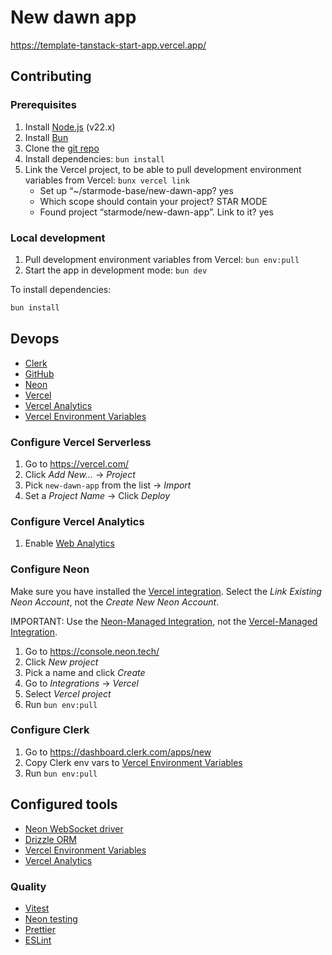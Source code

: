 # New dawn app

https://template-tanstack-start-app.vercel.app/

## Contributing

### Prerequisites

1. Install [Node.js](https://nodejs.org/) (v22.x)
1. Install [Bun](https://bun.sh/)
1. Clone the [git repo](https://github.com/starmode-base/new-dawn-app)
1. Install dependencies: `bun install`
1. Link the Vercel project, to be able to pull development environment variables from Vercel: `bunx vercel link`
   - Set up “~/starmode-base/new-dawn-app? yes
   - Which scope should contain your project? STAR MODE
   - Found project “starmode/new-dawn-app”. Link to it? yes

### Local development

1. Pull development environment variables from Vercel: `bun env:pull`
1. Start the app in development mode: `bun dev`

To install dependencies:

```sh
bun install
```

## Devops

- [Clerk](https://dashboard.clerk.com/apps/)
- [GitHub](https://github.com/starmode-base/template-tanstack-start)
- [Neon](https://console.neon.tech/app/projects/calm-forest-40252170)
- [Vercel](https://vercel.com/starmode/template-tanstack-start-app)
- [Vercel Analytics](https://vercel.com/starmode/template-tanstack-start-app/analytics)
- [Vercel Environment Variables](https://vercel.com/starmode/template-tanstack-start-app/settings/environment-variables)

### Configure Vercel Serverless

1. Go to https://vercel.com/
1. Click _Add New..._ → _Project_
1. Pick `new-dawn-app` from the list → _Import_
1. Set a _Project Name_ → Click _Deploy_

### Configure Vercel Analytics

1. Enable [Web Analytics](https://vercel.com/starmode/template-tanstack-start-app/analytics)

### Configure Neon

Make sure you have installed the [Vercel integration](https://vercel.com/marketplace/neon). Select the _Link Existing Neon Account_, not the _Create New Neon Account_.

IMPORTANT: Use the [Neon-Managed Integration](https://neon.com/docs/guides/neon-managed-vercel-integration), not the [Vercel-Managed Integration](https://neon.com/docs/guides/vercel-managed-integration).

1. Go to https://console.neon.tech/
1. Click _New project_
1. Pick a name and click _Create_
1. Go to _Integrations_ → _Vercel_
1. Select _Vercel project_
1. Run `bun env:pull`

### Configure Clerk

1. Go to https://dashboard.clerk.com/apps/new
1. Copy Clerk env vars to [Vercel Environment Variables](https://vercel.com/starmode/template-tanstack-start-app/settings/environment-variables)
1. Run `bun env:pull`

## Configured tools

- [Neon WebSocket driver](https://www.npmjs.com/package/@neondatabase/serverless)
- [Drizzle ORM](https://orm.drizzle.team/)
- [Vercel Environment Variables](https://vercel.com/docs/environment-variables)
- [Vercel Analytics](https://vercel.com/docs/analytics)

### Quality

- [Vitest](https://vitest.dev/)
- [Neon testing](https://www.npmjs.com/package/neon-testing)
- [Prettier](https://prettier.io/)
- [ESLint](https://eslint.org/)
